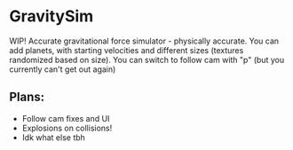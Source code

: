 # GravitySim
WIP!
Accurate gravitational force simulator - physically accurate. You can add planets, with starting velocities and different sizes (textures randomized based on size).
You can switch to follow cam with "p" (but you currently can't get out again)

## Plans:

- Follow cam fixes and UI
- Explosions on collisions!
- Idk what else tbh
